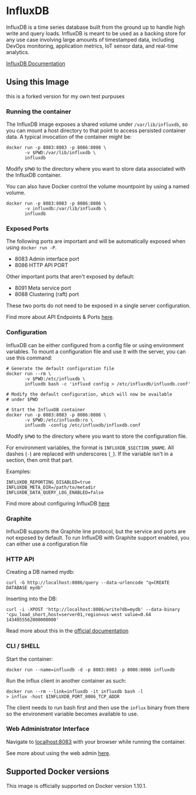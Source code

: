 # InfluxDB

InfluxDB is a time series database built from the ground up to handle
high write and query loads. InfluxDB is meant to be used as a backing
store for any use case involving large amounts of timestamped data,
including DevOps monitoring, application metrics, IoT sensor data, and
real-time analytics.

[InfluxDB Documentation](https://docs.influxdata.com/influxdb/latest/)

## Using this Image

this is a forked version for my own test purpuses

### Running the container

The InfluxDB image exposes a shared volume under
`/var/lib/influxdb`, so you can mount a host directory to that point
to access persisted container data. A typical invocation of the
container might be:

    docker run -p 8083:8083 -p 8086:8086 \
           -v $PWD:/var/lib/influxdb \
           influxdb

Modify `$PWD` to the directory where you want to store data associated
with the InfluxDB container.

You can also have Docker control the volume mountpoint by using a named volume.

    docker run -p 8083:8083 -p 8086:8086 \
           -v influxdb:/var/lib/influxdb \
           influxdb

### Exposed Ports

The following ports are important and will be automatically exposed
when using `docker run -P`.

-	8083 Admin interface port
-	8086 HTTP API PORT

Other important ports that aren't exposed by default:

- 8091 Meta service port
- 8088 Clustering (raft) port

These two ports do not need to be exposed in a single server
configuration.

Find more about API Endpoints & Ports [here](https://docs.influxdata.com/influxdb/latest/concepts/api/).

### Configuration

InfluxDB can be either configured from a config file or using
environment variables. To mount a configuration file and use it with
the server, you can use this command:

    # Generate the default configuration file
    docker run --rm \
           -v $PWD:/etc/influxdb \
           influxdb bash -c 'influxd config > /etc/influxdb/influxdb.conf'

    # Modify the default configuration, which will now be available
    # under $PWD

    # Start the InfluxDB container
    docker run -p 8083:8083 -p 8086:8086 \
           -v $PWD:/etc/influxdb:ro \
           influxdb -config /etc/influxdb/influxdb.conf

Modify `$PWD` to the directory where you want to store the
configuration file.

For environment variables, the format is `INFLUXDB_$SECTION_$NAME`. All
dashes (`-`) are replaced with underscores (`_`). If the variable isn't
in a section, then omit that part.

Examples:

    INFLUXDB_REPORTING_DISABLED=true
    INFLUXDB_META_DIR=/path/to/metadir
    INFLUXDB_DATA_QUERY_LOG_ENABLED=false

Find more about configuring InfluxDB [here](https://docs.influxdata.com/influxdb/latest/introduction/installation/)

### Graphite

InfluxDB supports the Graphite line protocol, but the service and ports
are not exposed by default. To run InfluxDB with Graphite support
enabled, you can either use a configuration file

### HTTP API

Creating a DB named mydb:

	curl -G http://localhost:8086/query --data-urlencode "q=CREATE DATABASE mydb"

Inserting into the DB:

	curl -i -XPOST 'http://localhost:8086/write?db=mydb' --data-binary 'cpu_load_short,host=server01,region=us-west value=0.64 1434055562000000000'

Read more about this in the [official documentation](https://docs.influxdata.com/influxdb/latest/guides/writing_data/)

### CLI / SHELL

Start the container:

    docker run --name=influxdb -d -p 8083:8083 -p 8086:8086 influxdb

Run the influx client in another container as such:

    docker run --rm --link=influxdb -it influxdb bash -l
    > influx -host $INFLUXDB_PORT_8086_TCP_ADDR

The client needs to run bash first and then use the `influx` binary from
there so the environment variable becomes available to use.

### Web Administrator Interface

Navigate to [localhost:8083](http://localhost:8083) with your browser
while running the container.

See more about using the web admin [here](https://docs.influxdata.com/influxdb/latest/tools/web_admin/).

## Supported Docker versions

This image is officially supported on Docker version 1.10.1.
